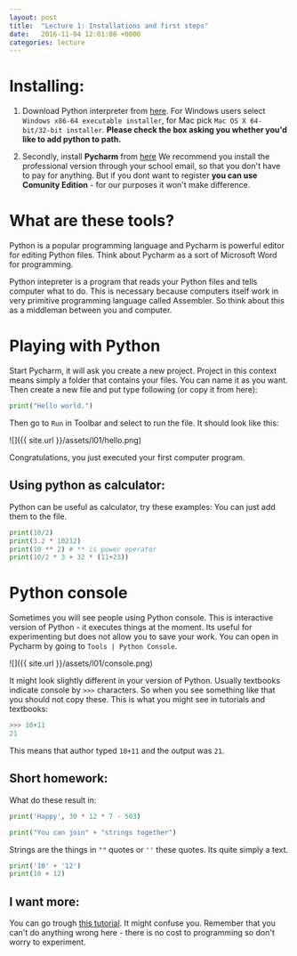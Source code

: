 ```yaml
---
layout: post
title:  "Lecture 1: Installations and first steps"
date:   2016-11-04 12:01:08 +0000
categories: lecture
---
```


# Installing:

1. Download Python interpreter from [here](https://www.python.org/downloads/release/python-360/). For Windows users select ``Windows x86-64 executable installer``, for Mac pick ``Mac OS X 64-bit/32-bit installer``.
**Please check the box asking you whether you'd like to add python to path.**

2. Secondly, install **Pycharm** from [here](https://www.jetbrains.com/pycharm/download/)
We recommend you install the professional version through your school email, so that you don't have to pay for anything. But if you dont want to register **you can use Comunity Edition** - for our purposes it won't make difference. 

# What are these tools?

Python is a popular programming language and Pycharm is powerful editor for editing Python files.
Think about Pycharm as a sort of Microsoft Word for programming. 

Python intepreter is a program that reads your Python files and tells computer what to do. This is necessary because computers itself work in very primitive programming language called Assembler. So think about this as a middleman between you and computer. 

# Playing with Python

Start Pycharm, it will ask you create a new project. Project in this context means simply a folder that contains your files. You can name it as you want. Then create a new file and put type following  (or copy it from here):

```python
print("Hello world.")
```
Then go to ``Run`` in Toolbar and select to run the file. It should look like this: 

![]({{ site.url }}/assets/l01/hello.png)

Congratulations, you just executed your first computer program.


## Using python as calculator:

Python can be useful as calculator, try these examples: You can just add them to the file.

```python
print(10/2)
print(3.2 * 10212)
print(10 ** 2) # ** is power operator
print(10/2 * 3 + 32 * (11+23))
```


# Python console

Sometimes you will see people using Python console. This is interactive version of Python - it executes things at the moment. Its useful for experimenting but does not allow you to save your work. You can open in Pycharm by going to ``Tools | Python Console``.

![]({{ site.url }}/assets/l01/console.png)

It might look slightly different in your version of Python. Usually textbooks indicate console by ``>>>`` characters. So when you see something like that you should not copy these. This is what you might see in tutorials and textbooks:

```python
>>> 10+11
21
```

This means that author typed ``10+11`` and the output was ``21``.


## Short homework:

What do these result in:

```python
print('Happy', 30 * 12 * 7 - 503)
```

```python
print("You can join" + "strings together")
```

Strings are the things in ``""`` quotes or ``''`` these quotes. Its quite simply a text. 

```python
print('10' + '12')
print(10 + 12)
```


## I want more:
You can go trough [this tutorial](https://docs.python.org/3/tutorial/introduction.html). It might confuse you. Remember that you can't do anything wrong here - there is no cost to programming so don't worry to experiment. 
